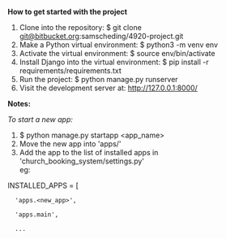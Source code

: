 **How to get started with the project**


1. Clone into the repository: $ git clone git@bitbucket.org:samscheding/4920-project.git
2. Make a Python virtual environment: $ python3 -m venv env
3. Activate the virtual environment: $ source env/bin/activate
4. Install Django into the virtual environment: $ pip install -r requirements/requirements.txt
5. Run the project: $ python manage.py runserver
6. Visit the development server at: http://127.0.0.1:8000/


**Notes:**

*To start a new app:*
1. $ python manage.py startapp <app_name>
2. Move the new app into 'apps/'
3. Add the app to the list of installed apps in 'church_booking_system/settings.py'    
  eg:

  INSTALLED_APPS = [
  
      'apps.<new_app>',

      'apps.main',
      
      ...

